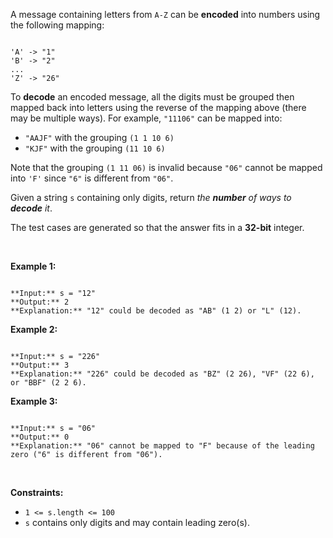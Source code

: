 A message containing letters from `A-Z` can be **encoded** into numbers using the following mapping:



```

'A' -> "1"
'B' -> "2"
...
'Z' -> "26"

```

To **decode** an encoded message, all the digits must be grouped then mapped back into letters using the reverse of the mapping above (there may be multiple ways). For example, `"11106"` can be mapped into:


* `"AAJF"` with the grouping `(1 1 10 6)`
* `"KJF"` with the grouping `(11 10 6)`


Note that the grouping `(1 11 06)` is invalid because `"06"` cannot be mapped into `'F'` since `"6"` is different from `"06"`.


Given a string `s` containing only digits, return *the **number** of ways to **decode** it*.


The test cases are generated so that the answer fits in a **32-bit** integer.


 


**Example 1:**



```

**Input:** s = "12"
**Output:** 2
**Explanation:** "12" could be decoded as "AB" (1 2) or "L" (12).

```

**Example 2:**



```

**Input:** s = "226"
**Output:** 3
**Explanation:** "226" could be decoded as "BZ" (2 26), "VF" (22 6), or "BBF" (2 2 6).

```

**Example 3:**



```

**Input:** s = "06"
**Output:** 0
**Explanation:** "06" cannot be mapped to "F" because of the leading zero ("6" is different from "06").

```

 


**Constraints:**


* `1 <= s.length <= 100`
* `s` contains only digits and may contain leading zero(s).


